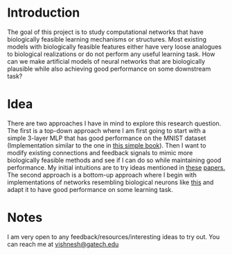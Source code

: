 # Introduction

The goal of this project is to study computational networks that have biologically feasible learning mechanisms or structures. Most existing models with biologically feasible features either have very loose analogues to biological realizations or do not perform any useful learning task. How can we make artificial models of neural networks that are biologically plausible while also achieving good performance on some downstream task?

# Idea

There are two approaches I have in mind to explore this research question. The first is a top-down approach where I am first going to start with a simple 3-layer MLP that has good performance on the MNIST dataset (Implementation similar to the one in [this simple book](http://neuralnetworksanddeeplearning.com)). Then I want to modify existing connections and feedback signals to mimic more biologically feasible methods and see if I can do so while maintaining good performance. My initial intuitions are to try ideas mentioned in [these](https://www.pnas.org/doi/10.1073/pnas.1912804117) [papers.](https://www.nature.com/articles/s41583-020-0277-3)
The second approach is a bottom-up approach where I begin with implementations of networks resembling biological neurons like [this](https://www.sciencedirect.com/science/article/pii/S0896627321005018?via%3Dihub) and adapt it to have good performance on some learning task.

# Notes

I am very open to any feedback/resources/interesting ideas to try out. You can reach me at vishnesh@gatech.edu

